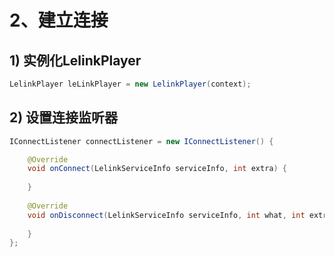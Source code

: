 # 2、建立连接

## 1) 实例化LelinkPlayer
```java
LelinkPlayer leLinkPlayer = new LelinkPlayer(context);
```
## 2) 设置连接监听器
```java
IConnectListener connectListener = new IConnectListener() {

    @Override
    void onConnect(LelinkServiceInfo serviceInfo, int extra) {
    
    }
    
    @Override
    void onDisconnect(LelinkServiceInfo serviceInfo, int what, int extra) {
    
    }
};
```